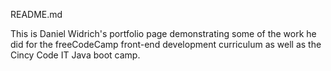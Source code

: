 README.md

This is Daniel Widrich's portfolio page demonstrating some of the work he did for the 
freeCodeCamp front-end development curriculum as well as the Cincy Code IT Java boot camp.

